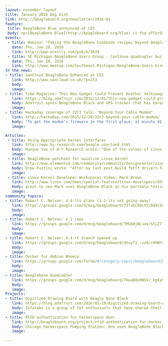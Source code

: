 ```yaml
---
layout: november_layout
title: January 2016 Dog Dish
link: http://beagleboard.org/newsletter/2016-01
feature:
 title: BeagleBone Blue announced at CES
 body: <p>[BeagleBone Blue](http://beagleboard.org/blue) is the affordable and complete educational robotics controller built around the popular BeagleBone open hardware computer. With complete robotics education curriculum, barriers to learning and growing are completely eliminated.  Additional details to be announced in February. Production planned for May.</p><p>Jason Kridner gave an [overview to NewsWatch](https://vimeo.com/151100483)</p><p>Tom Bewley of UCSD also shared a [brief introduction to BeagleBone Blue](https://www.youtube.com/watch?v=T15D7U2BOf4)</p>
events:
 - title: Webinar "Taking the BeagleBone Cookbook recipes beyond BeagleBone Black"
   date: Thu, Jan 28, 2016
   link: http://www.oreilly.com/pub/e/3639
 - title: SE Michigan BeagleBone Users Group - Continue quadcopter build
   date: Thu, Jan 28, 2016
   link: http://www.meetup.com/Southeast-Michigan-BeagleBone-Users-Group/events/227365084/
In the news:
- title: SanCloud BeagleBone Enhanced at CES
   link: http://www.sancloud.co.uk/?p=253
   body: 
   image:
- title: Time Magazine: This New Gadget Could Prevent Another Volkswagen Scandal
   link: https://blog.adafruit.com/2015/12/01/this-new-gadget-could-prevent-another-volkswagen-scandal-time/
   body: Adafruit spots BeagleBone Black and GPS-tracker that has barometric pressure reading and humidity
   image:
- title: Hackaday coverage of 32C3 talk: "Beyond Your Cable Modem"
   link: http://hackaday.com/2015/12/29/32c3-beyond-your-cable-modem/
   body: "To get the modem’s firmware in the first place, at minute 42 of the talk, Alexander shows briefly how he pulled the flash chip off the device and read it into his computer using a BeagleBone Black"
   image:

Articles:
 - title: Using Appropriate Kernel Interfaces
   link: http://www.hy-research.com/beagle_userland.html
   body: Hunyue Yau of H-Y Research wrote: "One of the values of Linux on the BeagleBoards is being able to leverage existing Linux software. However, an alarming tread on support lists, tutorials, and projects is devaluating Linux possibly without even users being aware of it. Let's briefly look at some common problems."
   image:
 - title: BeagleBone patchset for mainline Linux kernel
   link: http://www.element14.com/community/community/designcenter/single-board-computers/next-gen_beaglebone/blog/2015/12/05/mainline-linux-kernel-on-beaglebone-black
   body: Drew Fustini wrote: "After my last post Build fbtft drivers for Linux 4.4 on BeagleBone Black, I was curious what patches are needed to run mainline Linux kernel on BeagleBone Black. Here's what I've found so far."
   image:
 - title: Linux Kernel Developer Workspaces Video: Mark Brown
   link: http://www.linux.com/news/special-feature/linux-developers/859805-linux-kernel-developer-workspaces-video-mark-brown
   body: great to see Mark uses BeagleBone Black as his portable testing lab
   image:
community topics: 
- title: Robert C. Nelson: 4.4-lts plans (4.1-lts not going away)
   link: https://groups.google.com/d/msg/beagleboard/T3lx6CQ4cXY/0q9z5C-8CQAJ
   body: 
   image:
- title: Robert C. Nelson: 4.1 repo
   link: https://groups.google.com/d/msg/beagleboard/TMGEWjBLsok/StLZ7lvUmRYJ
   body: 
   image:
- title: Robert C. Nelson: 4.4-rt branch opened up
   link: https://groups.google.com/d/msg/beagleboard/9tuyf1_-vz0/cHhWYcPcDAAJ
   body: 
   image:
- title: Docker for debian Wheezy
   link: https://groups.google.com/forum/#!category-topic/beagleboard/beaglebone-black/2cnwVEmKqX4
   body: 
   image:
- title: Beaglebone Quadcopter
   link: https://groups.google.com/d/msg/beagleboard/TkwaB8a9NIk/_bgIyRuBHLAJ
   body: 
   image:
Projects:
- title: Digitized Drawing Board with Beagle Bone Black
   link: https://blog.adafruit.com/2016/01/19/digitized-drawing-board-with-beagle-bone-black-arttuesday/
   body: IoTalabs is a group of IoT enthusiasts that have shared their experience of making a digitized drawing board: http://doteverything.co/blog2.html
   image:
- title: RFID authentication for hackerspace door
   link: http://beagleboard.org/project/rfid-authentication-for-hacker
   body: Chicago hackerspace Pumping Station: One uses BeagleBone Black and RFID to control door access
   image:
 
---
```

